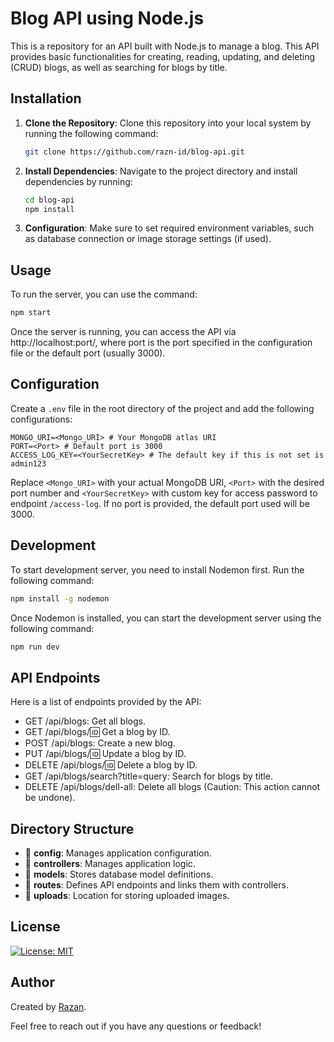 # Blog API using Node.js

This is a repository for an API built with Node.js to manage a blog. This API provides basic functionalities for creating, reading, updating, and deleting (CRUD) blogs, as well as searching for blogs by title.

## Installation

1. **Clone the Repository**: Clone this repository into your local system by running the following command:

    ```bash
    git clone https://github.com/razn-id/blog-api.git
    ```

2. **Install Dependencies**: Navigate to the project directory and install dependencies by running:

    ```bash
    cd blog-api
    npm install
    ```

3. **Configuration**: Make sure to set required environment variables, such as database connection or image storage settings (if used).

## Usage

To run the server, you can use the command:

```bash
npm start
```

Once the server is running, you can access the API via http://localhost:port/, where port is the port specified in the configuration file or the default port (usually 3000).

## Configuration

Create a `.env` file in the root directory of the project and add the following configurations:

```env
MONGO_URI=<Mongo_URI> # Your MongoDB atlas URI
PORT=<Port> # Default port is 3000
ACCESS_LOG_KEY=<YourSecretKey> # The default key if this is not set is admin123
```

Replace `<Mongo_URI>` with your actual MongoDB URI, `<Port>` with the desired port number and `<YourSecretKey>` with custom key for access password to endpoint `/access-log`. If no port is provided, the default port used will be 3000.

## Development

To start development server, you need to install Nodemon first. Run the following command:

```bash
npm install -g nodemon
```
Once Nodemon is installed, you can start the development server using the following command:
```bash
npm run dev
```

## API Endpoints

Here is a list of endpoints provided by the API:

- GET /api/blogs: Get all blogs.
- GET /api/blogs/:id: Get a blog by ID.
- POST /api/blogs: Create a new blog.
- PUT /api/blogs/:id: Update a blog by ID.
- DELETE /api/blogs/:id: Delete a blog by ID.
- GET /api/blogs/search?title=query: Search for blogs by title.
- DELETE /api/blogs/dell-all: Delete all blogs (Caution: This action cannot be undone).

## Directory Structure

- 📂 **config**: Manages application configuration.
- 📂 **controllers**: Manages application logic.
- 📂 **models**: Stores database model definitions.
- 📂 **routes**: Defines API endpoints and links them with controllers.
- 📂 **uploads**: Location for storing uploaded images.

## License
[![License: MIT](https://img.shields.io/badge/License-MIT-yellow.svg)](https://opensource.org/licenses/MIT)

## Author

Created by [Razan](https://github.com/razn-id).

Feel free to reach out if you have any questions or feedback!
